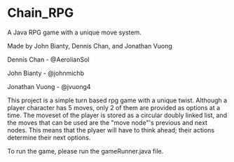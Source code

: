 # Chain_RPG
A Java RPG game with a unique move system.

Made by John Bianty, Dennis Chan, and Jonathan Vuong

Dennis Chan - @AerolianSol

John Bianty - @johnmichb

Jonathan Vuong - @jvuong4

This project is a simple turn based rpg game with a unique twist.
Although a player character has 5 moves, only 2 of them are provided as options at a time.
The moveset of the player is stored as a circular doubly linked list, and the moves that can be used are the "move node"'s previous and next nodes.
This means that the plyaer will have to think ahead; their actions determine their next options.

To run the game, please run the gameRunner.java file.
